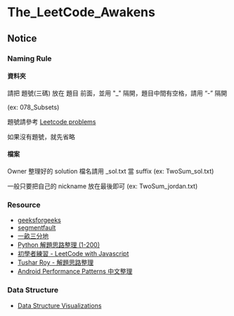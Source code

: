 # The_LeetCode_Awakens

## Notice


### Naming Rule
#### 資料夾
請把 題號(三碼) 放在 題目 前面，並用 "_" 隔開，題目中間有空格，請用 “-” 隔開

(ex: 078_Subsets)

題號請參考 [Leetcode problems](https://leetcode.com/problemset/algorithms/)

如果沒有題號，就先省略

#### 檔案
Owner 整理好的 solution 檔名請用 _sol.txt 當 suffix (ex: TwoSum_sol.txt)

一般只要把自己的 nickname 放在最後即可 (ex: TwoSum_jordan.txt)


### Resource
* [geeksforgeeks](http://www.geeksforgeeks.org/)
* [segmentfault](https://segmentfault.com/)
* [一畝三分地](https://instant.1point3acres.com/)
* [Python 解題思路整理 (1-200)](https://shenjie1993.gitbooks.io/leetcode-python/content/001%20Two%20Sum.html)
* [初學者練習 - LeetCode with Javascript](https://skyyen999.gitbooks.io/-leetcode-with-javascript/content/)
* [Tushar Roy - 解題思路整理](https://www.youtube.com/user/tusharroy2525)
* [Android Performance Patterns 中文整理](http://hukai.me/blog/archives/)



### Data Structure
* [Data Structure Visualizations](https://www.cs.usfca.edu/~galles/visualization/Algorithms.html)
